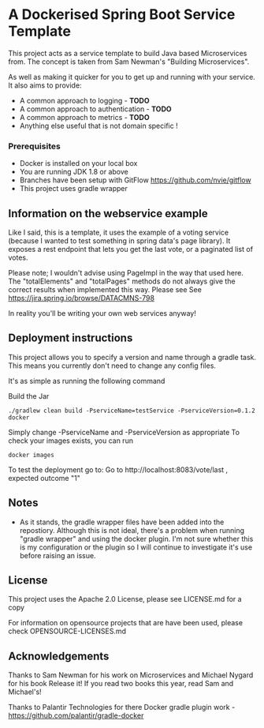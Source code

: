# A Dockerised Spring Boot Service Template
This project acts as a service template to build Java based Microservices from.
The concept is taken from Sam Newman's "Building Microservices".

As well as making it quicker for you to get up and running with your service. It also aims to provide:
* A common approach to logging - **TODO**
* A common approach to authentication - **TODO**
* A common approach to metrics - **TODO**
* Anything else useful that is not domain specific !

### Prerequisites
* Docker is installed on your local box
* You are running JDK 1.8 or above
* Branches have been setup with GitFlow https://github.com/nvie/gitflow
* This project uses gradle wrapper

## Information on the webservice example
Like I said, this is a template, it uses the example of a voting service (because I wanted to test something in spring data's page library).
It exposes a rest endpoint that lets you get the last vote, or a paginated list of votes.

Please note; I wouldn't advise using PageImpl in the way that used here.
The "totalElements" and "totalPages" methods do not always give the correct results when implemented this way. Please see See https://jira.spring.io/browse/DATACMNS-798

In reality you'll be writing your own web services anyway!


## Deployment instructions
This project allows you to specify a version and name through a gradle task.
This means you currently don't need to change any config files.

It's as simple as running the following command 

 Build the Jar
```
./gradlew clean build -PserviceName=testService -PserviceVersion=0.1.2  docker 
```
Simply change -PserviceName and -PserviceVersion as appropriate
To check your images exists, you can run 

```
docker images
```

To test the deployment go to:
Go to http://localhost:8083/vote/last , expected outcome "1"

## Notes
 * As it stands, the gradle wrapper files have been added into the repostiory. 
 Although this is not ideal, there's a problem when running "gradle wrapper" and
 using the docker plugin. I'm not sure whether this is my configuration or the plugin
 so I will continue to investigate it's use before raising an issue.

## License
This project uses the Apache 2.0 License, please see LICENSE.md for a copy

For information on opensource projects that are have been used, please check OPENSOURCE-LICENSES.md


## Acknowledgements
Thanks to Sam Newman for his work on Microservices and  Michael Nygard for his book Release it!
If you read two books this year, read Sam and Michael's!

Thanks to Palantir Technologies for there Docker gradle plugin work - https://github.com/palantir/gradle-docker


